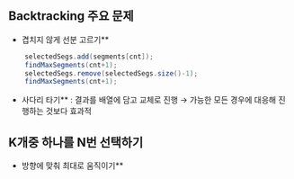 ## Backtracking 주요 문제
- 겹치지 않게 선분 고르기**
``` java
	selectedSegs.add(segments[cnt]);
	findMaxSegments(cnt+1);
	selectedSegs.remove(selectedSegs.size()-1);
	findMaxSegments(cnt+1);
```
- 사다리 타기** : 결과를 배열에 담고 교체로 진행 → 가능한 모든 경우에 대응해 진행하는 것보다 효과적 


## K개중 하나를 N번 선택하기
- 방향에 맞춰 최대로 움직이기** 